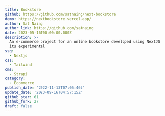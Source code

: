 ```yaml
---
title: Bookstore
github: https://github.com/satnaing/next-bookstore
demo: https://nextbookstore.vercel.app/
author: Sat Naing
author_link: https://github.com/satnaing
date: 2023-05-16T00:00:00.000Z
description: >-
  An e-commerce project for an online bookstore developed using NextJS 13 and
  its experimental
ssg:
  - Nextjs
css:
  - Tailwind
cms:
  - Strapi
category:
  - Ecommerce
publish_date: '2022-11-13T07:05:46Z'
update_date: '2023-09-16T04:57:15Z'
github_star: 61
github_fork: 27
draft: false
---
```

